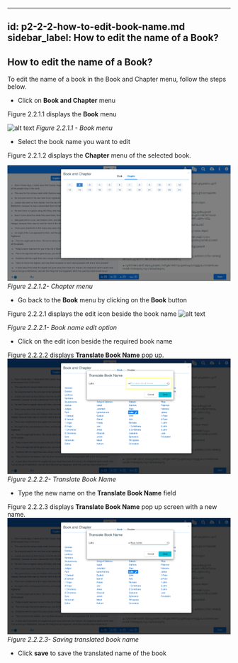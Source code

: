 ---
id: p2-2-2-how-to-edit-book-name.md
sidebar_label: How to edit the name of a Book?
------
## How to edit the name of a Book?

To edit the name of a book in the Book and Chapter menu, follow the steps below.

* Click on **Book and Chapter** menu

Figure 2.2.1.1 displays the **Book** menu

![alt text](../../../static\AutographaLiveImages\Book_Chapter\book-menu-fig-2.2.1.1.jpg 'Book menu')
_Figure 2.2.1.1 - Book menu_ 

* Select the book name you want to edit

Figure 2.2.1.2 displays the **Chapter** menu of the selected book.

![alt text](../../../static\AutographaLiveImages\Book_Chapter\chapter-menu-fig-2.2.1.2.jpg 'Chapter menu')
_Figure 2.2.1.2- Chapter menu_

* Go back to the **Book** menu by clicking on the **Book** button

Figure 2.2.2.1 displays the edit icon beside the book name
![alt text](../../../static\AutographaLiveImages\Book_Chapter\book-name-edit-icon-fix-2.2.2.1.jpg 'Book name edit option')

_Figure 2.2.2.1- Book name edit option_

* Click on the edit icon beside the required book name

Figure 2.2.2.2 displays **Translate Book Name** pop up.
![alt text](../../../static\AutographaLiveImages\Book_Chapter\translation-book-name-fig-2.2.2.2.jpg 'Translate Book Name')
_Figure 2.2.2.2- Translate Book Name_

* Type the new name on the **Translate Book Name** field

Figure 2.2.2.3 displays **Translate Book Name** pop up screen with a new name.
![alt text](../../../static\AutographaLiveImages\Book_Chapter\saving-translated-book-name-fig-2.2.2.3.jpg 'Saving translated book name')
_Figure 2.2.2.3- Saving translated book name_

* Click **save** to save the translated name of the book

